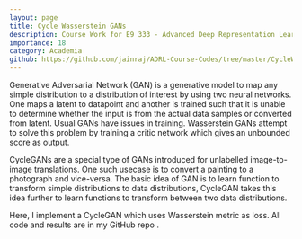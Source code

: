 ```yaml
---
layout: page
title: Cycle Wasserstein GANs
description: Course Work for E9 333 - Advanced Deep Representation Learning @ IISc (Aug - Dec 2022)
importance: 18
category: Academia
github: https://github.com/jainraj/ADRL-Course-Codes/tree/master/CycleWGAN
---
```


Generative Adversarial Network (GAN) is a generative model to map any simple distribution to a distribution of interest 
by using two neural networks. One maps a latent to datapoint and another is trained such that it is unable to determine
whether the input is from the actual data samples or converted from latent. Usual GANs have issues in training. 
Wasserstein GANs attempt to solve this problem by training a critic network which gives an unbounded score as output.

CycleGANs are a special type of GANs introduced for unlabelled image-to-image translations. One such usecase is to convert 
a painting to a photograph and vice-versa. The basic idea of GAN is to learn function to transform simple distributions 
to data distributions, CycleGAN takes this idea further to learn functions to transform between two data distributions. 

Here, I implement a CycleGAN which uses Wasserstein metric as loss. All code and results are in my GitHub repo 
<a href="https://github.com/jainraj/ADRL-Course-Codes/tree/master/CycleWGAN">
<i class="fab fa-github gh-icon"></i></a>.

